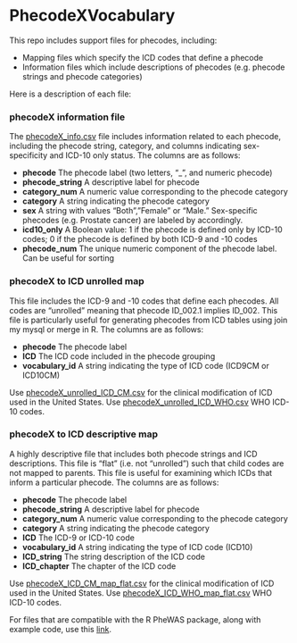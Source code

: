 # PhecodeXVocabulary
This repo includes support files for phecodes, including:

- Mapping files which specify the ICD codes that define a phecode
- Information files which include descriptions of phecodes (e.g. phecode strings and phecode categories)

Here is a description of each file:

### phecodeX information file

The [phecodeX_info.csv](https://github.com/PheWAS/PhecodeXVocabulary/blob/main/PhecodeX%20(version%201.0)/phecodeX_info.csv) file includes information related to each phecode, including the phecode string, category, and columns indicating sex-specificity and ICD-10 only status. The columns are as follows:

- <b>phecode</b>  The phecode label (two letters, “_”, and numeric phecode)
- <b>phecode_string</b> A descriptive label for phecode
- <b>category_num</b>   A numeric value corresponding to the phecode category
- <b>category</b>              A string indicating the phecode category
- <b>sex</b>                         A string with values “Both”,”Female” or “Male.” Sex-specific phecodes (e.g. Prostate cancer) are labeled by accordingly.
- <b>icd10_only</b>          A Boolean value: 1 if the phecode is defined only by ICD-10 codes; 0 if the phecode is defined by both ICD-9 and -10 codes
- <b>phecode_num</b>   The unique numeric component of the phecode label. Can be useful for sorting


### phecodeX to ICD unrolled map
 
This file includes the ICD-9 and -10 codes that define each phecodes. All codes are “unrolled” meaning that phecode ID_002.1 implies ID_002.
This file is particularly useful for generating phecodes from ICD tables using join my mysql or merge in R. The columns are as follows:
 
- <b>phecode</b>               The phecode label
- <b>ICD</b>                         The ICD code included in the phecode grouping
- <b>vocabulary_id</b>        A string indicating the type of ICD code (ICD9CM or ICD10CM)

Use [phecodeX_unrolled_ICD_CM.csv](https://github.com/PheWAS/PhecodeXVocabulary/blob/main/PhecodeX%20(version%201.0)/phecodeX_unrolled_ICD_CM.csv) for the clinical modification of ICD used in the United States. Use [phecodeX_unrolled_ICD_WHO.csv](https://github.com/PheWAS/PhecodeXVocabulary/blob/main/PhecodeX%20(version%201.0)/phecodeX_unrolled_ICD_WHO.csv) WHO ICD-10 codes.

### phecodeX to ICD descriptive map
A highly descriptive file that includes both phecode strings and ICD descriptions. This file is “flat” (i.e. not “unrolled”) such that child codes are not mapped to parents. This file is useful for examining which ICDs that inform a particular phecode. The columns are as follows:
 
- <b>phecode</b>               The phecode label
- <b>phecode_string</b> A descriptive label for phecode
- <b>category_num</b>   A numeric value corresponding to the phecode category
- <b>category</b>              A string indicating the phecode category
- <b>ICD</b>                         The ICD-9 or ICD-10 code
- <b>vocabulary_id</b>          A string indicating the type of ICD code (ICD10)
- <b>ICD_string</b>           The string description of the ICD code
- <b>ICD_chapter</b>       The chapter of the ICD code

Use [phecodeX_ICD_CM_map_flat.csv](https://github.com/PheWAS/PhecodeXVocabulary/blob/main/PhecodeX%20(version%201.0)/phecodeX_ICD_CM_map_flat.csv) for the clinical modification of ICD used in the United States. Use [phecodeX_ICD_WHO_map_flat.csv](https://github.com/PheWAS/PhecodeXVocabulary/blob/main/PhecodeX%20(version%201.0)/phecodeX_ICD_WHO_map_flat.csv) WHO ICD-10 codes.

For files that are compatible with the R PheWAS package, along with example code, use this [link](https://github.com/PheWAS/PhecodeX).
